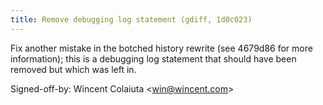 ```yaml
---
title: Remove debugging log statement (gdiff, 1d0c023)
---
```


Fix another mistake in the botched history rewrite (see 4679d86 for more information); this is a debugging log statement that should have been removed but which was left in.

Signed-off-by: Wincent Colaiuta &lt;win@wincent.com&gt;
